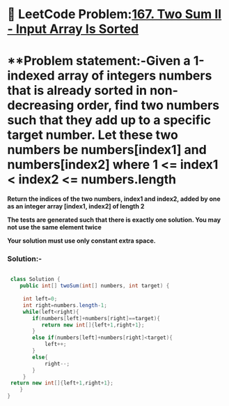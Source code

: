 # 📌 LeetCode Problem:[167. Two Sum II - Input Array Is Sorted](https://leetcode.com/problems/two-sum-ii-input-array-is-sorted/description/)

# **Problem statement:-Given a 1-indexed array of integers numbers that is already sorted in non-decreasing order, find two numbers such that they add up to a specific target number. Let these two numbers be numbers[index1] and numbers[index2] where 1 <= index1 < index2 <= numbers.length

**Return the indices of the two numbers, index1 and index2, added by one as an integer array [index1, index2] of length 2**

**The tests are generated such that there is exactly one solution. You may not use the same element twice**

**Your solution must use only constant extra space.**

### Solution:-

``` java

 class Solution {
    public int[] twoSum(int[] numbers, int target) {
      
     int left=0;
     int right=numbers.length-1;
     while(left<right){
        if(numbers[left]+numbers[right]==target){
           return new int[]{left+1,right+1};
        }
        else if(numbers[left]+numbers[right]<target){
            left++;
        }
        else{
            right--;
        }
     }
 return new int[]{left+1,right+1};   
    }
}
